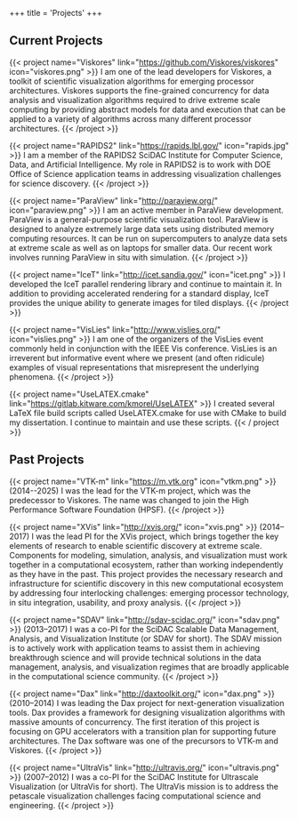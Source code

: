 +++
title = 'Projects'
+++

## Current Projects

{{< project name="Viskores" link="https://github.com/Viskores/viskores" icon="viskores.png" >}}
I am one of the lead developers for Viskores, a toolkit of scientific
visualization algorithms for emerging processor architectures. Viskores supports
the fine-grained concurrency for data analysis and visualization algorithms
required to drive extreme scale computing by providing abstract models for data
and execution that can be applied to a variety of algorithms across many
different processor architectures.
{{< /project >}}

{{< project name="RAPIDS2" link="https://rapids.lbl.gov/" icon="rapids.jpg" >}}
I am a member of the RAPIDS2 SciDAC Institute for Computer Science, Data, and
Artificial Intelligence. My role in RAPIDS2 is to work with DOE Office of
Science application teams in addressing visualization challenges for science
discovery.
{{< /project >}}

{{< project name="ParaView" link="http://paraview.org/" icon="paraview.png" >}}
I am an active member in ParaView development. ParaView is a general-purpose
scientific visualization tool. ParaView is designed to analyze extremely large
data sets using distributed memory computing resources. It can be run on
supercomputers to analyze data sets at extreme scale as well as on laptops for
smaller data. Our recent work involves running ParaView in situ with simulation.
{{< /project >}}

{{< project name="IceT" link="http://icet.sandia.gov/" icon="icet.png" >}}
I developed the IceT parallel rendering library and continue to maintain it. In
addition to providing accelerated rendering for a standard display, IceT
provides the unique ability to generate images for tiled displays.
{{< /project >}}

{{< project name="VisLies" link="http://www.vislies.org/" icon="vislies.png" >}}
I am one of the organizers of the VisLies event commonly held in conjunction
with the IEEE Vis conference. VisLies is an irreverent but informative event
where we present (and often ridicule) examples of visual representations that
misrepresent the underlying phenomena.
{{< /project >}}

{{< project name="UseLATEX.cmake" link="https://gitlab.kitware.com/kmorel/UseLATEX" >}}
I created several LaTeX file build scripts called UseLATEX.cmake for use with
CMake to build my dissertation. I continue to maintain and use these scripts.
{{< / project >}}

## Past Projects

{{< project name="VTK-m" link="https://m.vtk.org" icon="vtkm.png" >}}
(2014--2025) I was the lead for the VTK-m project, which was the predecessor to
Viskores. The name was changed to join the High Performance Software Foundation
(HPSF).
{{< /project >}}

{{< project name="XVis" link="http://xvis.org/" icon="xvis.png" >}}
(2014–2017) I was the lead PI for the XVis project, which brings together the
key elements of research to enable scientific discovery at extreme scale.
Components for modeling, simulation, analysis, and visualization must work
together in a computational ecosystem, rather than working independently as they
have in the past. This project provides the necessary research and
infrastructure for scientific discovery in this new computational ecosystem by
addressing four interlocking challenges: emerging processor technology, in situ
integration, usability, and proxy analysis.
{{< /project >}}

{{< project name="SDAV" link="http://sdav-scidac.org/" icon="sdav.png" >}}
(2013–2017) I was a co-PI for the SciDAC Scalable Data Management, Analysis, and
Visualization Institute (or SDAV for short). The SDAV mission is to actively
work with application teams to assist them in achieving breakthrough science and
will provide technical solutions in the data management, analysis, and
visualization regimes that are broadly applicable in the computational science
community.
{{< /project >}}

{{< project name="Dax" link="http://daxtoolkit.org/" icon="dax.png" >}}
(2010–2014) I was leading the Dax project for next-generation
visualization tools. Dax provides a framework for designing visualization
algorithms with massive amounts of concurrency. The first iteration of this
project is focusing on GPU accelerators with a transition plan for supporting
future architectures. The Dax software was one of the precursors to VTK-m and
Viskores.
{{< /project >}}

{{< project name="UltraVis" link="http://ultravis.org/" icon="ultravis.png" >}}
(2007–2012) I was a co-PI for the SciDAC Institute for Ultrascale Visualization
(or UltraVis for short). The UltraVis mission is to address the petascale
visualization challenges facing computational science and engineering.
{{< /project >}}
